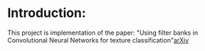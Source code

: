# Introduction:
This project is implementation of the paper: "Using filter banks in Convolutional Neural Networks for texture classification"[arXiv](https://arxiv.org/pdf/1601.02919.pdf)
